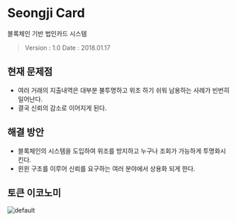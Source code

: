 # Seongji Card
블록체인 기반 법인카드 시스템
> Version : 1.0
> Date : 2018.01.17

## 현재 문제점
- 여러 거래의 지출내역은 대부분 불투명하고 위조 하기 쉬워 남용하는 사례가 빈번히 일어난다.
- 결국 신뢰의 감소로 이어지게 된다.

## 해결 방안
- 블록체인의 시스템을 도입하여 위조를 방지하고 누구나 조회가 가능하게 투명화시킨다.
- 윈윈 구조를 이루어 신뢰를 요구하는 여러 분야에서 상용화 되게 한다.

## 토큰 이코노미
![default](https://user-images.githubusercontent.com/46768743/51296630-5cf12180-1a60-11e9-8643-1c5216172009.PNG)
